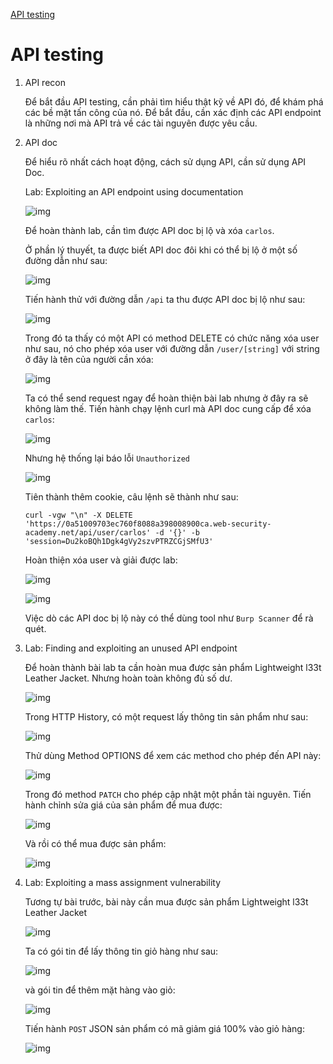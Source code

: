 [API testing](#api-testing)

# API testing

1. API recon

    Để bắt đầu API testing, cần phải tìm hiểu thật kỹ về API đó, để khám phá các bề mặt tấn công của nó.
    Để bắt đầu, cần xác định các API endpoint là những nơi mà API trả về các tài nguyên được yêu cầu.
2. API doc

    Để hiểu rõ nhất cách hoạt động, cách sử dụng API, cần sử dụng API Doc.

    Lab: Exploiting an API endpoint using documentation

    ![img](/API_testing_img/1.png)

    Để hoàn thành lab, cần tìm được API doc bị lộ và xóa ```carlos```.

    Ở phần lý thuyết, ta được biết API doc đôi khi có thể bị lộ ở một số đường dẫn như sau:

    ![img](/API_testing_img/2.png)

    Tiến hành thử với đường dẫn ```/api``` ta thu được API doc bị lộ như sau:

    ![img](/API_testing_img/3.png)

    Trong đó ta thấy có một API có method DELETE có chức năng xóa user như sau, nó cho phép xóa user với đường dẫn ```/user/[string]``` với string ở đây là tên của người cần xóa:

    ![img](/API_testing_img/4.png)

    Ta có thể send request ngay để hoàn thiện bài lab nhưng ở đây ra sẽ không làm thế.
    Tiến hành chạy lệnh curl mà API doc cung cấp để xóa ```carlos```:

    ![img](/API_testing_img/5.png)

    Nhưng hệ thống lại báo lỗi ```Unauthorized```

    ![img](/API_testing_img/6.png)

    Tiên thành thêm cookie, câu lệnh sẽ thành như sau:

    ```
    curl -vgw "\n" -X DELETE 'https://0a51009703ec760f8088a398008900ca.web-security-academy.net/api/user/carlos' -d '{}' -b 'session=Du2koBQh1Dgk4gVy2szvPTRZCGjSMfU3'
    ```

    Hoàn thiện xóa user và giải được lab:

    ![img](/API_testing_img/7.png)

    ![img](/API_testing_img/8.png)

    Việc dò các API doc bị lộ này có thể dùng tool như ```Burp Scanner``` để rà quét.

3. Lab: Finding and exploiting an unused API endpoint

    Để hoàn thành bài lab ta cần hoàn mua được sản phẩm Lightweight l33t Leather Jacket. Nhưng hoàn toàn không đủ số dư.

    ![img](/API_testing_img/9.png)

    Trong HTTP History, có một request lấy thông tin sản phẩm như sau:

    ![img](/API_testing_img/10.png)

    Thử dùng Method OPTIONS để xem các method cho phép đến API này:

    ![img](/API_testing_img/11.png)
    
    Trong đó method ```PATCH``` cho phép cập nhật một phần tài nguyên. Tiến hành chỉnh sửa giá của sản phẩm để mua được:

    ![img](/API_testing_img/12.png)

    Và rồi có thể mua được sản phẩm:

    ![img](/API_testing_img/13.png)











4. Lab: Exploiting a mass assignment vulnerability

    Tương tự bài trước, bài này cần mua được sản phẩm Lightweight l33t Leather Jacket

    ![img](/API_testing_img/14.png)

    Ta có gói tin để lấy thông tin giỏ hàng như sau:

    ![img](/API_testing_img/15.png)

    và gói tin để thêm mặt hàng vào giỏ:

    ![img](/API_testing_img/16.png)

    Tiến hành ```POST``` JSON sản phẩm có mã giảm giá 100% vào giỏ hàng:

    ![img](/API_testing_img/17.png)




